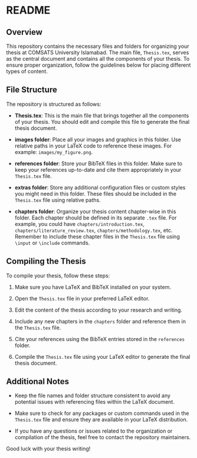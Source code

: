 # README

## Overview

This repository contains the necessary files and folders for organizing your thesis at COMSATS University Islamabad. The main file, `Thesis.tex`, serves as the central document and contains all the components of your thesis. To ensure proper organization, follow the guidelines below for placing different types of content.

## File Structure

The repository is structured as follows:

- **Thesis.tex**: This is the main file that brings together all the components of your thesis. You should edit and compile this file to generate the final thesis document.

- **images folder**: Place all your images and graphics in this folder. Use relative paths in your LaTeX code to reference these images. For example: `images/my_figure.png`.

- **references folder**: Store your BibTeX files in this folder. Make sure to keep your references up-to-date and cite them appropriately in your `Thesis.tex` file.

- **extras folder**: Store any additional configuration files or custom styles you might need in this folder. These files should be included in the `Thesis.tex` file using relative paths.

- **chapters folder**: Organize your thesis content chapter-wise in this folder. Each chapter should be defined in its separate `.tex` file. For example, you could have `chapters/introduction.tex`, `chapters/literature_review.tex`, `chapters/methodology.tex`, etc. Remember to include these chapter files in the `Thesis.tex` file using `\input` or `\include` commands.

## Compiling the Thesis

To compile your thesis, follow these steps:

1. Make sure you have LaTeX and BibTeX installed on your system.

2. Open the `Thesis.tex` file in your preferred LaTeX editor.

3. Edit the content of the thesis according to your research and writing.

4. Include any new chapters in the `chapters` folder and reference them in the `Thesis.tex` file.

5. Cite your references using the BibTeX entries stored in the `references` folder.

6. Compile the `Thesis.tex` file using your LaTeX editor to generate the final thesis document.

## Additional Notes

- Keep the file names and folder structure consistent to avoid any potential issues with referencing files within the LaTeX document.

- Make sure to check for any packages or custom commands used in the `Thesis.tex` file and ensure they are available in your LaTeX distribution.

- If you have any questions or issues related to the organization or compilation of the thesis, feel free to contact the repository maintainers.

Good luck with your thesis writing!
